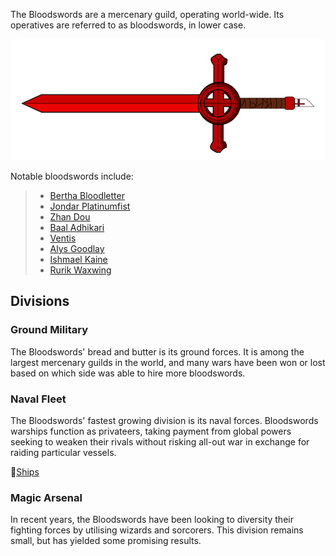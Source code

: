 The Bloodswords are a mercenary guild, operating world-wide. Its operatives are referred to as bloodswords, in lower case.

![](Emblem.png)

Notable bloodswords include:
> - [Bertha Bloodletter](../../People/Pirates/Bertha%20Bloodletter.md)
> - [Jondar Platinumfist](../../People/Pirates/Jondar%20Platinumfist.md)
> - [Zhan Dou](../../People/Pirates/Zhan%20Dou.md)
> - [Baal Adhikari](../../People/Pirates/Baal%20Adhikari.md)
> - [Ventis](../../People/Pirates/Ventis.md)
> - [Alys Goodlay](../../People/Pirates/Alys%20Goodlay.md)
> - [Ishmael Kaine](../../People/Pirates/Ishmael%20Kaine.md)
> - [Rurik Waxwing](../../People/Pirates/Rurik%20Waxwing.md)

## Divisions

### Ground Military

The Bloodswords' bread and butter is its ground forces. It is among the largest mercenary guilds in the world, and many wars have been won or lost based on which side was able to hire more bloodswords.

### Naval Fleet

The Bloodswords' fastest growing division is its naval forces. Bloodswords warships function as privateers, taking payment from global powers seeking to weaken their rivals without risking all-out war in exchange for raiding particular vessels. 

📑[Ships](Ships)

### Magic Arsenal

In recent years, the Bloodswords have been looking to diversity their fighting forces by utilising wizards and sorcorers. This division remains small, but has yielded some promising results.